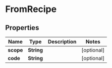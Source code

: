 

# FromRecipe


## Properties

Name | Type | Description | Notes
------------ | ------------- | ------------- | -------------
**scope** | **String** |  |  [optional]
**code** | **String** |  |  [optional]



